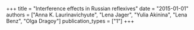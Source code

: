 +++
title = "Interference effects in Russian reflexives"
date = "2015-01-01"
authors = ["Anna K. Laurinavichyute", "Lena Jager", "Yulia Akinina", "Lena Benz", "Olga Dragoy"]
publication_types = ["1"]
+++
